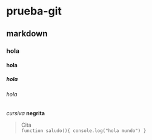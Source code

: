 # prueba-git
## markdown
### hola
#### hola
##### hola
###### hola
*cursiva*
**negrita**
>Cita  
`function saludo(){
  console.log("hola mundo")
}`

